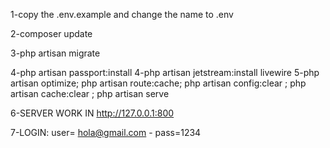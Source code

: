 1-copy the .env.example and change the name to .env

2-composer update

3-php artisan migrate

4-php artisan passport:install
4-php artisan jetstream:install livewire
5-php artisan optimize; php artisan route:cache; php artisan config:clear ; php artisan cache:clear ; php artisan serve

6-SERVER WORK IN http://127.0.0.1:800

7-LOGIN: user= hola@gmail.com - pass=1234